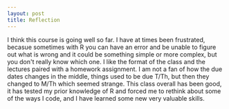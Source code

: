 ```yaml
---
layout: post
title: Reflection
---
```


I think this course is going well so far. I have at times been frustrated, becasue sometimes with R you can have an error and be unable to figure out what is wrong and it could be something simple or more complex, but you don't really know which one. I like the format of the class and the lectures paired with a homework assignment. I am not a fan of how the due dates changes in the middle, things used to be due T/Th, but then they changed to M/Th which seemed strange. This class overall has been good, it has tested my prior knowledge of R and forced me to rethink about some of the ways I code, and I have learned some new very valuable skills. 

